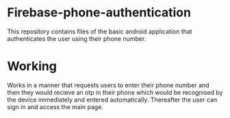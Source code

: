 # Firebase-phone-authentication
This repository contains files of the basic android application that authenticates the user using their phone number. 

# Working
Works in a manner that requests users to enter their phone number and then they would recieve an otp in their phone which would be recognised by the device immediately and entered automatically. Thereafter the user can sign in and access the main page.
